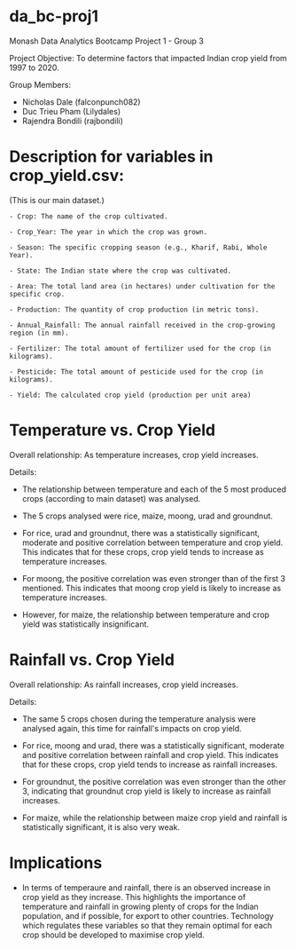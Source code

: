 # da_bc-proj1
Monash Data Analytics Bootcamp Project 1 - Group 3

Project Objective: To determine factors that impacted Indian crop yield
                    from 1997 to 2020.

Group Members:
- Nicholas Dale (falconpunch082)
- Duc Trieu Pham (Lilydales)
- Rajendra Bondili (rajbondili)


# Description for variables in crop_yield.csv:
(This is our main dataset.)

    - Crop: The name of the crop cultivated.

    - Crop_Year: The year in which the crop was grown.

    - Season: The specific cropping season (e.g., Kharif, Rabi, Whole Year).

    - State: The Indian state where the crop was cultivated.

    - Area: The total land area (in hectares) under cultivation for the specific crop.

    - Production: The quantity of crop production (in metric tons).

    - Annual_Rainfall: The annual rainfall received in the crop-growing region (in mm).

    - Fertilizer: The total amount of fertilizer used for the crop (in kilograms).

    - Pesticide: The total amount of pesticide used for the crop (in kilograms).

    - Yield: The calculated crop yield (production per unit area)
    
    
# Temperature vs. Crop Yield
Overall relationship: As temperature increases, crop yield increases.

Details:

- The relationship between temperature and each of the 5 most produced crops (according to main dataset) was analysed.
      
- The 5 crops analysed were rice, maize, moong, urad and groundnut.
    
- For rice, urad and groundnut, there was a statistically significant, moderate and positive correlation between temperature and crop yield. This indicates that for these crops, crop yield tends to increase as temperature increases.
       
- For moong, the positive correlation was even stronger than of the first 3 mentioned. This indicates that moong crop yield is likely to increase as temperature increases. 
       
- However, for maize, the relationship between temperature and crop yield was statistically insignificant.
       
# Rainfall vs. Crop Yield
Overall relationship: As rainfall increases, crop yield increases.

Details:

- The same 5 crops chosen during the temperature analysis were analysed again, this time for rainfall's impacts on crop yield.

- For rice, moong and urad, there was a statistically significant, moderate and positive correlation between rainfall and crop yield. This indicates that for these crops, crop yield tends to increase as rainfall increases.

- For groundnut, the positive correlation was even stronger than the other 3, indicating that groundnut crop yield is likely to increase as rainfall increases.

- For maize, while the relationship between maize crop yield and rainfall is statistically significant, it is also very weak.

       
# Implications
- In terms of temperaure and rainfall, there is an observed increase in crop yield as
they increase. This highlights the importance of temperature and rainfall in growing
plenty of crops for the Indian population, and if possible, for export to other
countries. Technology which regulates these variables so that they remain optimal for
each crop should be developed to maximise crop yield.
       